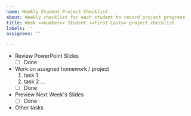 ```yaml
---
name: Weekly Student Project Checklist
about: Weekly checklist for each student to record project progress
title: Week <<number>> Student <<First Last>> project checklist
labels: ''
assignees: ''

---
```


* Review PowerPoint Slides
  - [ ] Done

* Work on assigned homework / project
  1. task 1
  2. task 2
  ...
  - [ ] Done

* Preview Next Week's Slides
  - [ ] Done

* Other tasks
